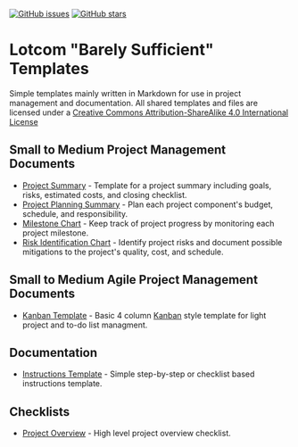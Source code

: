 [![GitHub issues](https://img.shields.io/github/issues/lotcom/docTemplates.svg)](https://github.com/lotcom/docTemplates/issues) [![GitHub stars](https://img.shields.io/github/stars/lotcom/docTemplates.svg)](https://github.com/lotcom/docTemplates/stargazers)

# Lotcom "Barely Sufficient" Templates
Simple templates mainly written in Markdown for use in project management and documentation. All shared templates and files are licensed under a [Creative Commons Attribution-ShareAlike 4.0 International License](https://creativecommons.org/licenses/by-sa/4.0/)

## Small to Medium Project Management Documents
* [Project Summary](https://github.com/lotcom/docTemplates/blob/master/Project_Summary.md) - Template for a project summary including goals, risks, estimated costs, and closing checklist.
* [Project Planning Summary](https://github.com/lotcom/docTemplates/blob/master/Project_Planning_Summary.md) - Plan each project component's budget, schedule, and responsibility.
* [Milestone Chart](https://github.com/lotcom/docTemplates/blob/master/Milestone_Chart.md) - Keep track of project progress by monitoring each project milestone.
* [Risk Identification Chart](https://github.com/lotcom/docTemplates/blob/master/Risk_Identification_Chart.md) - Identify project risks and document possible mitigations to the project's quality, cost, and schedule. 

## Small to Medium Agile Project Management Documents
* [Kanban Template](https://github.com/lotcom/docTemplates/blob/master/kanbanTemplate.md) - Basic 4 column [Kanban](https://kanbanblog.com/explained/) style template for light project and to-do list managment.

## Documentation
* [Instructions Template](https://github.com/lotcom/docTemplates/blob/master/instructDocTemp.md) - Simple step-by-step or checklist based instructions template.

## Checklists
* [Project Overview](https://github.com/lotcom/docTemplates/blob/master/Project_Overview.md) - High level project overview checklist.

